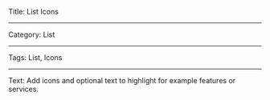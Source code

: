 Title: List Icons

---

Category: List

---

Tags: List, Icons

---

Text: Add icons and optional text to highlight for example features or services.
